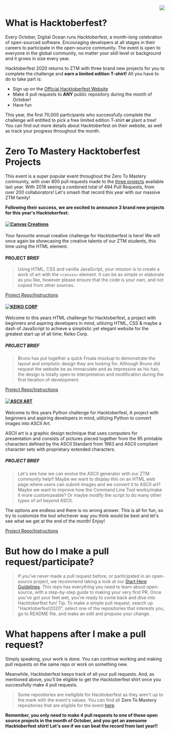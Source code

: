 <img src="https://www.jenkins.io/images/hacktoberfest/2020_badge_small.png" align="right" />

# What is Hacktoberfest?

Every October, Digital Ocean runs Hacktoberfest, a month-long celebration of open-sourced software. Encouraging developers at all stages in their careers to participate in the open-source community. The event is open to everyone in the global community, no matter your skill level or background and it grows in size every year.

Hacktoberfest 2020 returns to ZTM with three brand new projects for you to complete the challenge and **earn a limited edition T-shirt!** All you have to do to take part is:

- Sign up on the [Official Hacktoberfest Website](https://hacktoberfest.digitalocean.com/)
- Make 4 pull requests to **ANY** public repository during the month of October!
- Have fun

This year, the first 70,000 participants who successfully complete the challenge will entitled to pick a free limited edition T-shirt **or** plant a tree!
You can find out more details about Hacktoberfest on their website, as well as track your progress throughout the month.

# Zero To Mastery Hacktoberfest Projects

This event is a super popular event throughout the Zero To Mastery community, with over 800 pull requests made to the [three projects](https://github.com/zero-to-mastery/coding_challenge-22) available last year. With 2018 seeing a combined total of 494 Pull Requests, from over 200 collaborators! Let's smash that record this year with our massive ZTM family!

**Following their success, we are excited to announce 3 brand new projects for this year's Hacktoberfest:**

#### [![Canvas Creations](https://img.shields.io/badge/CSS%20PROJECT-Canvas%20Creations-yellow?style=for-the-badge&logo=CSS3)](https://github.com/zero-to-mastery/Canvas-Creations)

Your favourite annual creative challenge for Hacktoberfest is here! We will once again be showcasing the creative talents of our ZTM students, this time using the HTML <canvas> element.

#### PROJECT BRIEF

> Using HTML, CSS and vanilla JavaScript, your mission is to create a work of art with the `<canvas>` element. It can be as simple or elaborate as you like, however please ensure that the code is your own, and not copied from other sources.

[Project Repo/Instructions](https://github.com/zero-to-mastery/canvas-creations)

#### [![KEIKO CORP](https://img.shields.io/badge/HTML%20PROJECT-KEIKO%20CORP-critical?style=for-the-badge&logo=HTML5)](https://github.com/zero-to-mastery/Keiko-Corp)

Welcome to this years HTML challenge for Hacktoberfest, a project with beginners and aspiring developers in mind, utilizing HTML, CSS & maybe a dash of JavaScript to achieve a simplistic yet elegant website for the greatest start up of all time; Keiko Corp.

##### PROJECT BRIEF

> Bruno has put together a quick Froala mockup to demonstrate the layout and simplistic design they are looking for. Although Bruno did request the website be as immaculate and as impressive as his hair, the design is totally open to interpretation and modification during the first iteration of development.

[Project Repo/Instructions](https://github.com/zero-to-mastery/keiko-corp)

#### [![ASCII ART](https://img.shields.io/badge/PYTHON%20PROJECT-ASCII%20ART-blue?style=for-the-badge&logo=Python)](https://github.com/zero-to-mastery/ascii-art)

Welcome to this years Python challenge for Hacktoberfest, A project with beginners and aspiring developers in mind, utilizing Python to convert images into ASCII Art.

ASCII art is a graphic design technique that uses computers for presentation and consists of pictures pieced together from the 95 printable characters defined by the ASCII Standard from 1963 and ASCII compliant character sets with proprietary extended characters.

##### PROJECT BRIEF

> Let's see how we can evolve the ASCII generator with our ZTM community help!! Maybe we want to display this on an HTML web page where users can submit images and we convert it to ASCII art? Maybe we want to improve how the Command Line Tool works/make it more customizeable? Or maybe modify the script to do many other types of art beyond ASCII.

The options are endless and there is no wrong answer. This is all for fun, so try to customize the tool whichever way you think would be best and let's see what we get at the end of the month! Enjoy!

[Project Repo/Instructions](https://github.com/zero-to-mastery/ascii-art)

# But how do I make a pull request/participate?

> If you've never made a pull request before, or participated in an open-source project, we recommend taking a look at our [Start Here Guidelines](https://github.com/zero-to-mastery/start-here-guidelines). This repo has everything you need to learn about open-source, with a step-by-step guide to making your very first PR.
> Once you've got your feet wet, you're ready to come back and dive into Hacktoberfest fun!
> Tip: To make a simple pull request, search up "Hacktoberfest2020", select one of the repositories that interests you, go to README file, and make an edit and propose your change. 


# What happens after I make a pull request?

Simply speaking, your work is done. You can continue working and making pull requests on the same repo or work on something new.

Meanwhile, Hacktoberfest keeps track of all your pull requests. And, as mentioned above, you'll be eligible to get the Hacktoberfest shirt once you successfully make 4 pull requests.

> Some repositories are ineligible for Hacktoberfest as they aren't up to the mark with the event's values. You can find all **Zero To Mastery** repositories that are eligible for the event [here](https://github.com/search?q=topic%3Ahacktoberfest+org%3Azero-to-mastery+fork%3Atrue).

**Remember, you only need to make 4 pull requests to one of these open source projects in the month of October, and you get an awesome Hacktoberfest shirt! Let's see if we can beat the record from last year!!**
